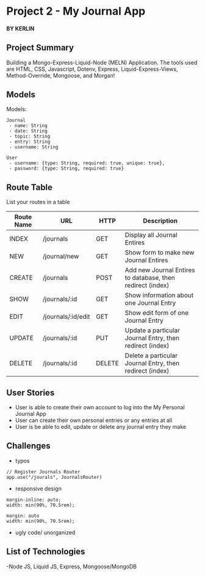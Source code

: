 # Project 2 - My Journal App
#### BY KERLIN

## Project Summary

Building a Mongo-Express-Liquid-Node (MELN) Application. The tools used are HTML, CSS, Javascript, Dotenv, Express, Liquid-Express-Views, Method-Override, Mongoose, and Morgan!

## Models

Models:
```
Journal
 - name: String
 - date: String
 - topic: String
 - entry: String
 - username: String
```
```
User
 - username: {type: String, required: true, unique: true},
 - password: {type: String, required: true}
```

## Route Table

List your routes in a table

| Route Name | URL | HTTP | Description |
|-----------|------|-------|-------------|
| INDEX | /journals | GET | Display all Journal Entires
| NEW | /journal/new | GET | Show form to make new Journal Entires
| CREATE | /journals | POST | Add new Journal Entires to database, then redirect (index)
| SHOW | /journals/:id | GET | Show information about one Journal Entry
| EDIT | /journals/:id/edit | GET | Show edit form of one Journal Entry
| UPDATE | /journals/:id | PUT | Update a particular Journal Entry, then redirect (index)
| DELETE | /journals/:id | DELETE | Delete a particular Journal Entry, then redirect (index)

## User Stories
 - User is able to create their own account to log into the My Personal Journal App
 - User can create their own personal entries or any entries at all
 - User is be able to edit, update or delete any journal entry they make

## Challenges

- typos 
```
// Register Journals Router
app.use("/jourals", JournalsRouter)
```
- responsive design
```
margin-inline: auto;
width: min(90%, 70.5rem);
```
```
margin: auto
width: min(90%, 70.5rem);
```
- ugly code/ unorganized


## List of Technologies

-Node JS, Liquid JS, Express, Mongoose/MongoDB